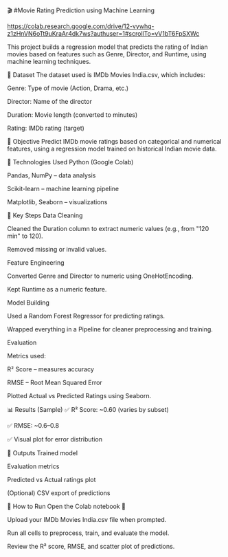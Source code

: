 🎬 #Movie Rating Prediction using Machine Learning

https://colab.research.google.com/drive/12-vywhq-z1zHnVN6oTt9uKraAr4dk7ws?authuser=1#scrollTo=vV1bT6FpSXWc

This project builds a regression model that predicts the rating of Indian movies based on features such as Genre, Director, and Runtime, using machine learning techniques.

📂 Dataset
The dataset used is IMDb Movies India.csv, which includes:

Genre: Type of movie (Action, Drama, etc.)

Director: Name of the director

Duration: Movie length (converted to minutes)

Rating: IMDb rating (target)

🧠 Objective
Predict IMDb movie ratings based on categorical and numerical features, using a regression model trained on historical Indian movie data.

🔧 Technologies Used
Python (Google Colab)

Pandas, NumPy – data analysis

Scikit-learn – machine learning pipeline

Matplotlib, Seaborn – visualizations

🚀 Key Steps
Data Cleaning

Cleaned the Duration column to extract numeric values (e.g., from "120 min" to 120).

Removed missing or invalid values.

Feature Engineering

Converted Genre and Director to numeric using OneHotEncoding.

Kept Runtime as a numeric feature.

Model Building

Used a Random Forest Regressor for predicting ratings.

Wrapped everything in a Pipeline for cleaner preprocessing and training.

Evaluation

Metrics used:

R² Score – measures accuracy

RMSE – Root Mean Squared Error

Plotted Actual vs Predicted Ratings using Seaborn.

📊 Results (Sample)
✅ R² Score: ~0.60 (varies by subset)

✅ RMSE: ~0.6–0.8

✅ Visual plot for error distribution

📁 Outputs
Trained model

Evaluation metrics

Predicted vs Actual ratings plot

(Optional) CSV export of predictions

📌 How to Run
Open the Colab notebook 🔗

Upload your IMDb Movies India.csv file when prompted.

Run all cells to preprocess, train, and evaluate the model.

Review the R² score, RMSE, and scatter plot of predictions.

